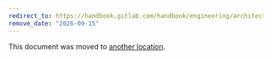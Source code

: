 ```yaml
---
redirect_to: https://handbook.gitlab.com/handbook/engineering/architecture/design-documents/cloud_connector/
remove_date: "2026-09-15"
---
```


<!-- markdownlint-disable -->
<!-- vale off -->

This document was moved to [another location](https://handbook.gitlab.com/handbook/engineering/architecture/design-documents/cloud_connector/authentication/architecture/).

<!-- This redirect file can be deleted after <2026-09-15>. -->
<!-- Redirects that point to other docs in the same project expire in three months. -->
<!-- Redirects that point to docs in a different project or site (for example, link is not relative and starts with `https:`) expire in one year. -->
<!-- Before deletion, see: https://docs.gitlab.com/ee/development/documentation/redirects.html -->
